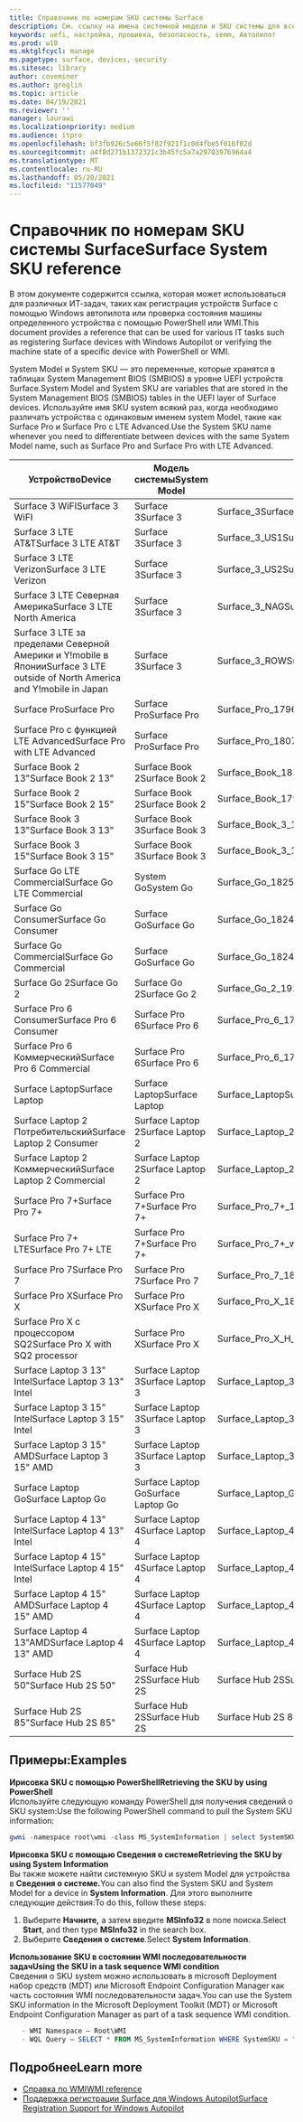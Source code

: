 ```yaml
---
title: Справочник по номерам SKU системы Surface
description: См. ссылку на имена системной модели и SKU системы для всех устройств Surface.
keywords: uefi, настройка, прошивка, безопасность, semm, Автопилот
ms.prod: w10
ms.mktglfcycl: manage
ms.pagetype: surface, devices, security
ms.sitesec: library
author: coveminer
ms.author: greglin
ms.topic: article
ms.date: 04/19/2021
ms.reviewer: ''
manager: laurawi
ms.localizationpriority: medium
ms.audience: itpro
ms.openlocfilehash: bf3fb926c5e66f5f02f921f1c0d4fbe5f016f02d
ms.sourcegitcommit: a4f8d271b1372321c3b45fc5a7a29703976964a4
ms.translationtype: MT
ms.contentlocale: ru-RU
ms.lasthandoff: 05/20/2021
ms.locfileid: "11577049"
---
```

# <a name="surface-system-sku-reference"></a><span data-ttu-id="8bfe3-104">Справочник по номерам SKU системы Surface</span><span class="sxs-lookup"><span data-stu-id="8bfe3-104">Surface System SKU reference</span></span>

<span data-ttu-id="8bfe3-105">В этом документе содержится ссылка, которая может использоваться для различных ИТ-задач, таких как регистрация устройств Surface с помощью Windows автопилота или проверка состояния машины определенного устройства с помощью PowerShell или WMI.</span><span class="sxs-lookup"><span data-stu-id="8bfe3-105">This document provides a reference that can be used for various IT tasks such as registering Surface devices with Windows Autopilot or verifying the machine state of a specific device with PowerShell or WMI.</span></span>

<span data-ttu-id="8bfe3-106">System Model и System SKU — это переменные, которые хранятся в таблицах System Management BIOS (SMBIOS) в уровне UEFI устройств Surface.</span><span class="sxs-lookup"><span data-stu-id="8bfe3-106">System Model and System SKU are variables that are stored in the System Management BIOS (SMBIOS) tables in the UEFI layer of Surface devices.</span></span> <span data-ttu-id="8bfe3-107">Используйте имя SKU system всякий раз, когда необходимо различать устройства с одинаковым именем system Model, такие как Surface Pro и Surface Pro с LTE Advanced.</span><span class="sxs-lookup"><span data-stu-id="8bfe3-107">Use the System SKU name whenever you need to differentiate between devices with the same System Model name, such as Surface Pro and Surface Pro with LTE Advanced.</span></span>

| <span data-ttu-id="8bfe3-108">Устройство</span><span class="sxs-lookup"><span data-stu-id="8bfe3-108">Device</span></span>   | <span data-ttu-id="8bfe3-109">Модель системы</span><span class="sxs-lookup"><span data-stu-id="8bfe3-109">System Model</span></span> | <span data-ttu-id="8bfe3-110">System SKU</span><span class="sxs-lookup"><span data-stu-id="8bfe3-110">System SKU</span></span>       |
| ---------- | ----------- | -------------- |
| <span data-ttu-id="8bfe3-111">Surface 3 WiFI</span><span class="sxs-lookup"><span data-stu-id="8bfe3-111">Surface 3 WiFI</span></span>                                               | <span data-ttu-id="8bfe3-112">Surface 3</span><span class="sxs-lookup"><span data-stu-id="8bfe3-112">Surface 3</span></span>        | <span data-ttu-id="8bfe3-113">Surface_3</span><span class="sxs-lookup"><span data-stu-id="8bfe3-113">Surface_3</span></span>                        |
| <span data-ttu-id="8bfe3-114">Surface 3 LTE AT&T</span><span class="sxs-lookup"><span data-stu-id="8bfe3-114">Surface 3 LTE AT&T</span></span>                                           | <span data-ttu-id="8bfe3-115">Surface 3</span><span class="sxs-lookup"><span data-stu-id="8bfe3-115">Surface 3</span></span>        | <span data-ttu-id="8bfe3-116">Surface_3_US1</span><span class="sxs-lookup"><span data-stu-id="8bfe3-116">Surface_3_US1</span></span>                    |
| <span data-ttu-id="8bfe3-117">Surface 3 LTE Verizon</span><span class="sxs-lookup"><span data-stu-id="8bfe3-117">Surface 3 LTE Verizon</span></span>                                        | <span data-ttu-id="8bfe3-118">Surface 3</span><span class="sxs-lookup"><span data-stu-id="8bfe3-118">Surface 3</span></span>        | <span data-ttu-id="8bfe3-119">Surface_3_US2</span><span class="sxs-lookup"><span data-stu-id="8bfe3-119">Surface_3_US2</span></span>                    |
| <span data-ttu-id="8bfe3-120">Surface 3 LTE Северная Америка</span><span class="sxs-lookup"><span data-stu-id="8bfe3-120">Surface 3 LTE North America</span></span>                                  | <span data-ttu-id="8bfe3-121">Surface 3</span><span class="sxs-lookup"><span data-stu-id="8bfe3-121">Surface 3</span></span>        | <span data-ttu-id="8bfe3-122">Surface_3_NAG</span><span class="sxs-lookup"><span data-stu-id="8bfe3-122">Surface_3_NAG</span></span>                    |
| <span data-ttu-id="8bfe3-123">Surface 3 LTE за пределами Северной Америки и Y!mobile в Японии</span><span class="sxs-lookup"><span data-stu-id="8bfe3-123">Surface 3 LTE outside of North America and Y!mobile in Japan</span></span> | <span data-ttu-id="8bfe3-124">Surface 3</span><span class="sxs-lookup"><span data-stu-id="8bfe3-124">Surface 3</span></span>        | <span data-ttu-id="8bfe3-125">Surface_3_ROW</span><span class="sxs-lookup"><span data-stu-id="8bfe3-125">Surface_3_ROW</span></span>                    |
| <span data-ttu-id="8bfe3-126">Surface Pro</span><span class="sxs-lookup"><span data-stu-id="8bfe3-126">Surface Pro</span></span>                                                  | <span data-ttu-id="8bfe3-127">Surface Pro</span><span class="sxs-lookup"><span data-stu-id="8bfe3-127">Surface Pro</span></span>      | <span data-ttu-id="8bfe3-128">Surface_Pro_1796</span><span class="sxs-lookup"><span data-stu-id="8bfe3-128">Surface_Pro_1796</span></span>                 |
| <span data-ttu-id="8bfe3-129">Surface Pro с функцией LTE Advanced</span><span class="sxs-lookup"><span data-stu-id="8bfe3-129">Surface Pro with LTE Advanced</span></span>                                | <span data-ttu-id="8bfe3-130">Surface Pro</span><span class="sxs-lookup"><span data-stu-id="8bfe3-130">Surface Pro</span></span>      | <span data-ttu-id="8bfe3-131">Surface_Pro_1807</span><span class="sxs-lookup"><span data-stu-id="8bfe3-131">Surface_Pro_1807</span></span>                 |
| <span data-ttu-id="8bfe3-132">Surface Book 2 13"</span><span class="sxs-lookup"><span data-stu-id="8bfe3-132">Surface Book 2 13"</span></span>                                        | <span data-ttu-id="8bfe3-133">Surface Book 2</span><span class="sxs-lookup"><span data-stu-id="8bfe3-133">Surface Book 2</span></span>   | <span data-ttu-id="8bfe3-134">Surface_Book_1832</span><span class="sxs-lookup"><span data-stu-id="8bfe3-134">Surface_Book_1832</span></span>                |
| <span data-ttu-id="8bfe3-135">Surface Book 2 15"</span><span class="sxs-lookup"><span data-stu-id="8bfe3-135">Surface Book 2 15"</span></span>                                        | <span data-ttu-id="8bfe3-136">Surface Book 2</span><span class="sxs-lookup"><span data-stu-id="8bfe3-136">Surface Book 2</span></span>   | <span data-ttu-id="8bfe3-137">Surface_Book_1793</span><span class="sxs-lookup"><span data-stu-id="8bfe3-137">Surface_Book_1793</span></span>                |
| <span data-ttu-id="8bfe3-138">Surface Book 3 13"</span><span class="sxs-lookup"><span data-stu-id="8bfe3-138">Surface Book 3 13"</span></span>                                        | <span data-ttu-id="8bfe3-139">Surface Book 3</span><span class="sxs-lookup"><span data-stu-id="8bfe3-139">Surface Book 3</span></span>   | <span data-ttu-id="8bfe3-140">Surface_Book_3_1900</span><span class="sxs-lookup"><span data-stu-id="8bfe3-140">Surface_Book_3_1900</span></span>                |
| <span data-ttu-id="8bfe3-141">Surface Book 3 15"</span><span class="sxs-lookup"><span data-stu-id="8bfe3-141">Surface Book 3 15"</span></span>                                        | <span data-ttu-id="8bfe3-142">Surface Book 3</span><span class="sxs-lookup"><span data-stu-id="8bfe3-142">Surface Book 3</span></span>   | <span data-ttu-id="8bfe3-143">Surface_Book_3_1899</span><span class="sxs-lookup"><span data-stu-id="8bfe3-143">Surface_Book_3_1899</span></span>
| <span data-ttu-id="8bfe3-144">Surface Go LTE Commercial</span><span class="sxs-lookup"><span data-stu-id="8bfe3-144">Surface Go LTE Commercial</span></span> | <span data-ttu-id="8bfe3-145">System Go</span><span class="sxs-lookup"><span data-stu-id="8bfe3-145">System Go</span></span> | <span data-ttu-id="8bfe3-146">Surface_Go_1825_Commercial</span><span class="sxs-lookup"><span data-stu-id="8bfe3-146">Surface_Go_1825_Commercial</span></span> |
| <span data-ttu-id="8bfe3-147">Surface Go Consumer</span><span class="sxs-lookup"><span data-stu-id="8bfe3-147">Surface Go Consumer</span></span>                                          | <span data-ttu-id="8bfe3-148">Surface Go</span><span class="sxs-lookup"><span data-stu-id="8bfe3-148">Surface Go</span></span>       | <span data-ttu-id="8bfe3-149">Surface_Go_1824_Consumer</span><span class="sxs-lookup"><span data-stu-id="8bfe3-149">Surface_Go_1824_Consumer</span></span>         |
| <span data-ttu-id="8bfe3-150">Surface Go Commercial</span><span class="sxs-lookup"><span data-stu-id="8bfe3-150">Surface Go Commercial</span></span>                                        | <span data-ttu-id="8bfe3-151">Surface Go</span><span class="sxs-lookup"><span data-stu-id="8bfe3-151">Surface Go</span></span>       | <span data-ttu-id="8bfe3-152">Surface_Go_1824_Commercial</span><span class="sxs-lookup"><span data-stu-id="8bfe3-152">Surface_Go_1824_Commercial</span></span>       |
| <span data-ttu-id="8bfe3-153">Surface Go 2</span><span class="sxs-lookup"><span data-stu-id="8bfe3-153">Surface Go 2</span></span>                                                 | <span data-ttu-id="8bfe3-154">Surface Go 2</span><span class="sxs-lookup"><span data-stu-id="8bfe3-154">Surface Go 2</span></span>     | <span data-ttu-id="8bfe3-155">Surface_Go_2_1927</span><span class="sxs-lookup"><span data-stu-id="8bfe3-155">Surface_Go_2_1927</span></span>                |
| <span data-ttu-id="8bfe3-156">Surface Pro 6 Consumer</span><span class="sxs-lookup"><span data-stu-id="8bfe3-156">Surface Pro 6 Consumer</span></span>                                       | <span data-ttu-id="8bfe3-157">Surface Pro 6</span><span class="sxs-lookup"><span data-stu-id="8bfe3-157">Surface Pro 6</span></span>    | <span data-ttu-id="8bfe3-158">Surface_Pro_6_1796_Consumer</span><span class="sxs-lookup"><span data-stu-id="8bfe3-158">Surface_Pro_6_1796_Consumer</span></span>      |
| <span data-ttu-id="8bfe3-159">Surface Pro 6 Коммерческий</span><span class="sxs-lookup"><span data-stu-id="8bfe3-159">Surface Pro 6 Commercial</span></span>                                     | <span data-ttu-id="8bfe3-160">Surface Pro 6</span><span class="sxs-lookup"><span data-stu-id="8bfe3-160">Surface Pro 6</span></span>    | <span data-ttu-id="8bfe3-161">Surface_Pro_6_1796_Commercial</span><span class="sxs-lookup"><span data-stu-id="8bfe3-161">Surface_Pro_6_1796_Commercial</span></span>    |
| <span data-ttu-id="8bfe3-162">Surface Laptop</span><span class="sxs-lookup"><span data-stu-id="8bfe3-162">Surface Laptop</span></span>                                               | <span data-ttu-id="8bfe3-163">Surface Laptop</span><span class="sxs-lookup"><span data-stu-id="8bfe3-163">Surface Laptop</span></span>   | <span data-ttu-id="8bfe3-164">Surface_Laptop</span><span class="sxs-lookup"><span data-stu-id="8bfe3-164">Surface_Laptop</span></span>                   |
| <span data-ttu-id="8bfe3-165">Surface Laptop 2 Потребительский</span><span class="sxs-lookup"><span data-stu-id="8bfe3-165">Surface Laptop 2 Consumer</span></span>                                    | <span data-ttu-id="8bfe3-166">Surface Laptop 2</span><span class="sxs-lookup"><span data-stu-id="8bfe3-166">Surface Laptop 2</span></span> | <span data-ttu-id="8bfe3-167">Surface_Laptop_2_1769_Consumer</span><span class="sxs-lookup"><span data-stu-id="8bfe3-167">Surface_Laptop_2_1769_Consumer</span></span>   |
| <span data-ttu-id="8bfe3-168">Surface Laptop 2 Коммерческий</span><span class="sxs-lookup"><span data-stu-id="8bfe3-168">Surface Laptop 2 Commercial</span></span>                                  | <span data-ttu-id="8bfe3-169">Surface Laptop 2</span><span class="sxs-lookup"><span data-stu-id="8bfe3-169">Surface Laptop 2</span></span> | <span data-ttu-id="8bfe3-170">Surface_Laptop_2_1769_Commercial</span><span class="sxs-lookup"><span data-stu-id="8bfe3-170">Surface_Laptop_2_1769_Commercial</span></span> |
| <span data-ttu-id="8bfe3-171">Surface Pro 7+</span><span class="sxs-lookup"><span data-stu-id="8bfe3-171">Surface Pro 7+</span></span>                                               | <span data-ttu-id="8bfe3-172">Surface Pro 7+</span><span class="sxs-lookup"><span data-stu-id="8bfe3-172">Surface Pro 7+</span></span> | <span data-ttu-id="8bfe3-173">Surface_Pro_7+_1960</span><span class="sxs-lookup"><span data-stu-id="8bfe3-173">Surface_Pro_7+_1960</span></span>|
| <span data-ttu-id="8bfe3-174">Surface Pro 7+ LTE</span><span class="sxs-lookup"><span data-stu-id="8bfe3-174">Surface Pro 7+ LTE</span></span>                                           | <span data-ttu-id="8bfe3-175">Surface Pro 7+</span><span class="sxs-lookup"><span data-stu-id="8bfe3-175">Surface Pro 7+</span></span> | <span data-ttu-id="8bfe3-176">Surface_Pro_7+_with_LTE_Advanced_1961</span><span class="sxs-lookup"><span data-stu-id="8bfe3-176">Surface_Pro_7+_with_LTE_Advanced_1961</span></span>|
| <span data-ttu-id="8bfe3-177">Surface Pro 7</span><span class="sxs-lookup"><span data-stu-id="8bfe3-177">Surface Pro 7</span></span>                 | <span data-ttu-id="8bfe3-178">Surface Pro 7</span><span class="sxs-lookup"><span data-stu-id="8bfe3-178">Surface Pro 7</span></span>    | <span data-ttu-id="8bfe3-179">Surface_Pro_7_1866</span><span class="sxs-lookup"><span data-stu-id="8bfe3-179">Surface_Pro_7_1866</span></span>         |
| <span data-ttu-id="8bfe3-180">Surface Pro X</span><span class="sxs-lookup"><span data-stu-id="8bfe3-180">Surface Pro X</span></span>                 | <span data-ttu-id="8bfe3-181">Surface Pro X</span><span class="sxs-lookup"><span data-stu-id="8bfe3-181">Surface Pro X</span></span>    | <span data-ttu-id="8bfe3-182">Surface_Pro_X_1876</span><span class="sxs-lookup"><span data-stu-id="8bfe3-182">Surface_Pro_X_1876</span></span>         |
| <span data-ttu-id="8bfe3-183">Surface Pro X с процессором SQ2</span><span class="sxs-lookup"><span data-stu-id="8bfe3-183">Surface Pro X with SQ2 processor</span></span>                | <span data-ttu-id="8bfe3-184">Surface Pro X</span><span class="sxs-lookup"><span data-stu-id="8bfe3-184">Surface Pro X</span></span>    | <span data-ttu-id="8bfe3-185">Surface_Pro_X_H_1876</span><span class="sxs-lookup"><span data-stu-id="8bfe3-185">Surface_Pro_X_H_1876</span></span>        |
| <span data-ttu-id="8bfe3-186">Surface Laptop 3 13" Intel</span><span class="sxs-lookup"><span data-stu-id="8bfe3-186">Surface Laptop 3 13" Intel</span></span> | <span data-ttu-id="8bfe3-187">Surface Laptop 3</span><span class="sxs-lookup"><span data-stu-id="8bfe3-187">Surface Laptop 3</span></span> | <span data-ttu-id="8bfe3-188">Surface_Laptop_3_1867:1868</span><span class="sxs-lookup"><span data-stu-id="8bfe3-188">Surface_Laptop_3_1867:1868</span></span> |
| <span data-ttu-id="8bfe3-189">Surface Laptop 3 15" Intel</span><span class="sxs-lookup"><span data-stu-id="8bfe3-189">Surface Laptop 3 15" Intel</span></span> | <span data-ttu-id="8bfe3-190">Surface Laptop 3</span><span class="sxs-lookup"><span data-stu-id="8bfe3-190">Surface Laptop 3</span></span> | <span data-ttu-id="8bfe3-191">Surface_Laptop_3_1872</span><span class="sxs-lookup"><span data-stu-id="8bfe3-191">Surface_Laptop_3_1872</span></span>      |
| <span data-ttu-id="8bfe3-192">Surface Laptop 3 15" AMD</span><span class="sxs-lookup"><span data-stu-id="8bfe3-192">Surface Laptop 3 15" AMD</span></span>   | <span data-ttu-id="8bfe3-193">Surface Laptop 3</span><span class="sxs-lookup"><span data-stu-id="8bfe3-193">Surface Laptop 3</span></span> | <span data-ttu-id="8bfe3-194">Surface_Laptop_3_1873</span><span class="sxs-lookup"><span data-stu-id="8bfe3-194">Surface_Laptop_3_1873</span></span>      | 
| <span data-ttu-id="8bfe3-195">Surface Laptop Go</span><span class="sxs-lookup"><span data-stu-id="8bfe3-195">Surface Laptop Go</span></span>  | <span data-ttu-id="8bfe3-196">Surface Laptop Go</span><span class="sxs-lookup"><span data-stu-id="8bfe3-196">Surface Laptop Go</span></span> | <span data-ttu-id="8bfe3-197">Surface_Laptop_Go_1943</span><span class="sxs-lookup"><span data-stu-id="8bfe3-197">Surface_Laptop_Go_1943</span></span>      | 
| <span data-ttu-id="8bfe3-198">Surface Laptop 4 13" Intel</span><span class="sxs-lookup"><span data-stu-id="8bfe3-198">Surface Laptop 4 13" Intel</span></span> | <span data-ttu-id="8bfe3-199">Surface Laptop 4</span><span class="sxs-lookup"><span data-stu-id="8bfe3-199">Surface Laptop 4</span></span> | <span data-ttu-id="8bfe3-200">Surface_Laptop_4_1950:1951</span><span class="sxs-lookup"><span data-stu-id="8bfe3-200">Surface_Laptop_4_1950:1951</span></span> |
| <span data-ttu-id="8bfe3-201">Surface Laptop 4 15" Intel</span><span class="sxs-lookup"><span data-stu-id="8bfe3-201">Surface Laptop 4 15" Intel</span></span> | <span data-ttu-id="8bfe3-202">Surface Laptop 4</span><span class="sxs-lookup"><span data-stu-id="8bfe3-202">Surface Laptop 4</span></span> | <span data-ttu-id="8bfe3-203">Surface_Laptop_4_1978:1979</span><span class="sxs-lookup"><span data-stu-id="8bfe3-203">Surface_Laptop_4_1978:1979</span></span>     |
| <span data-ttu-id="8bfe3-204">Surface Laptop 4 15" AMD</span><span class="sxs-lookup"><span data-stu-id="8bfe3-204">Surface Laptop 4 15" AMD</span></span>   | <span data-ttu-id="8bfe3-205">Surface Laptop 4</span><span class="sxs-lookup"><span data-stu-id="8bfe3-205">Surface Laptop 4</span></span> | <span data-ttu-id="8bfe3-206">Surface_Laptop_4_1952:1953</span><span class="sxs-lookup"><span data-stu-id="8bfe3-206">Surface_Laptop_4_1952:1953</span></span>     | 
| <span data-ttu-id="8bfe3-207">Surface Laptop 4 13"AMD</span><span class="sxs-lookup"><span data-stu-id="8bfe3-207">Surface Laptop 4 13" AMD</span></span>   | <span data-ttu-id="8bfe3-208">Surface Laptop 4</span><span class="sxs-lookup"><span data-stu-id="8bfe3-208">Surface Laptop 4</span></span> | <span data-ttu-id="8bfe3-209">Surface_Laptop_4_1958:1959</span><span class="sxs-lookup"><span data-stu-id="8bfe3-209">Surface_Laptop_4_1958:1959</span></span>    | 
| <span data-ttu-id="8bfe3-210">Surface Hub 2S 50"</span><span class="sxs-lookup"><span data-stu-id="8bfe3-210">Surface Hub 2S 50"</span></span>  | <span data-ttu-id="8bfe3-211">Surface Hub 2S</span><span class="sxs-lookup"><span data-stu-id="8bfe3-211">Surface Hub 2S</span></span> | <span data-ttu-id="8bfe3-212">Surface Hub 2S</span><span class="sxs-lookup"><span data-stu-id="8bfe3-212">Surface Hub 2S</span></span>   | 
| <span data-ttu-id="8bfe3-213">Surface Hub 2S 85"</span><span class="sxs-lookup"><span data-stu-id="8bfe3-213">Surface Hub 2S 85"</span></span>  | <span data-ttu-id="8bfe3-214">Surface Hub 2S</span><span class="sxs-lookup"><span data-stu-id="8bfe3-214">Surface Hub 2S</span></span> | <span data-ttu-id="8bfe3-215">Surface Hub 2S 85</span><span class="sxs-lookup"><span data-stu-id="8bfe3-215">Surface Hub 2S 85</span></span>   | 

## <a name="examples"></a><span data-ttu-id="8bfe3-216">Примеры:</span><span class="sxs-lookup"><span data-stu-id="8bfe3-216">Examples</span></span> 

**<span data-ttu-id="8bfe3-217">Ирисовка SKU с помощью PowerShell</span><span class="sxs-lookup"><span data-stu-id="8bfe3-217">Retrieving the SKU by using PowerShell</span></span>**  
<span data-ttu-id="8bfe3-218">Используйте следующую команду PowerShell для получения сведений о SKU system:</span><span class="sxs-lookup"><span data-stu-id="8bfe3-218">Use the following PowerShell command to pull the System SKU information:</span></span>

 ``` powershell  
gwmi -namespace root\wmi -class MS_SystemInformation | select SystemSKU 
```

**<span data-ttu-id="8bfe3-219">Ирисовка SKU с помощью Сведения о системе</span><span class="sxs-lookup"><span data-stu-id="8bfe3-219">Retrieving the SKU by using System Information</span></span>**  
<span data-ttu-id="8bfe3-220">Вы также можете найти системную SKU и system Model для устройства в **Сведения о системе.**</span><span class="sxs-lookup"><span data-stu-id="8bfe3-220">You can also find the System SKU and System Model for a device in **System Information**.</span></span> <span data-ttu-id="8bfe3-221">Для этого выполните следующие действия:</span><span class="sxs-lookup"><span data-stu-id="8bfe3-221">To do this, follow these steps:</span></span>

1. <span data-ttu-id="8bfe3-222">Выберите **Начните,** а затем введите **MSInfo32** в поле поиска.</span><span class="sxs-lookup"><span data-stu-id="8bfe3-222">Select **Start**, and then type **MSInfo32** in the search box.</span></span>  
1. <span data-ttu-id="8bfe3-223">Выберите **Сведения о системе**.</span><span class="sxs-lookup"><span data-stu-id="8bfe3-223">Select **System Information**.</span></span>

**<span data-ttu-id="8bfe3-224">Использование SKU в состоянии WMI последовательности задач</span><span class="sxs-lookup"><span data-stu-id="8bfe3-224">Using the SKU in a task sequence WMI condition</span></span>**  
<span data-ttu-id="8bfe3-225">Сведения о SKU system можно использовать в microsoft Deployment набор средств (MDT) или Microsoft Endpoint Configuration Manager как часть состояния WMI последовательности задач.</span><span class="sxs-lookup"><span data-stu-id="8bfe3-225">You can use the System SKU information in the Microsoft Deployment Toolkit (MDT) or Microsoft Endpoint Configuration Manager as part of a task sequence WMI condition.</span></span>

 ``` powershell  
    - WMI Namespace – Root\WMI
    - WQL Query – SELECT * FROM MS_SystemInformation WHERE SystemSKU = "Surface_Pro_1796"
 ``` 

## <a name="learn-more"></a><span data-ttu-id="8bfe3-226">Подробнее</span><span class="sxs-lookup"><span data-stu-id="8bfe3-226">Learn more</span></span>

- [<span data-ttu-id="8bfe3-227">Справка по WMI</span><span class="sxs-lookup"><span data-stu-id="8bfe3-227">WMI reference</span></span>](https://docs.microsoft.com/windows/win32/wmisdk/wmi-reference)
- [<span data-ttu-id="8bfe3-228">Поддержка регистрации Surface для Windows Autopilot</span><span class="sxs-lookup"><span data-stu-id="8bfe3-228">Surface Registration Support for Windows Autopilot</span></span>](surface-autopilot-registration-support.md)
